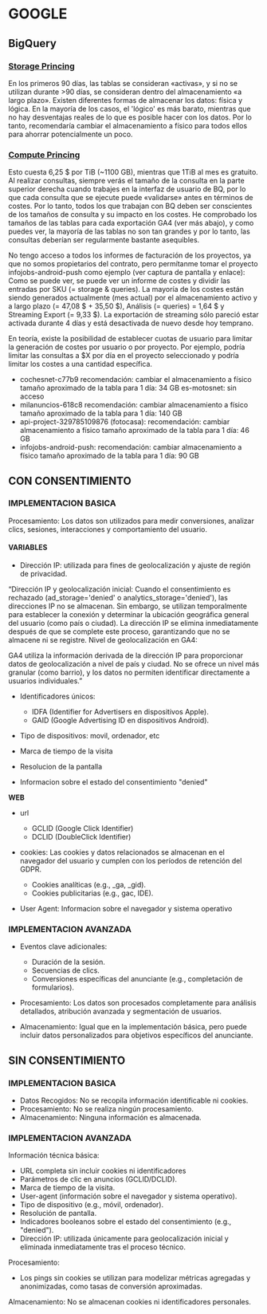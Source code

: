 # GOOGLE

## BigQuery

### [Storage Princing](https://cloud.google.com/bigquery/pricing#storage)

En los primeros 90 días, las tablas se consideran «activas», y si no se utilizan durante >90 días, se consideran dentro del almacenamiento «a largo plazo». Existen diferentes formas de almacenar los datos: física y lógica. En la mayoría de los casos, el 'lógico' es más barato, mientras que no hay desventajas reales de lo que es posible hacer con los datos. Por lo tanto, recomendaría cambiar el almacenamiento a físico para todos ellos para ahorrar potencialmente un poco.

### [Compute Princing](https://cloud.google.com/bigquery/pricing#bigquery-pricing)

Esto cuesta 6,25 $ por TiB (~1100 GB), mientras que 1TiB al mes es gratuito. Al realizar consultas, siempre verás el tamaño de la consulta en la parte superior derecha cuando trabajes en la interfaz de usuario de BQ, por lo que cada consulta que se ejecute puede «validarse» antes en términos de costes. Por lo tanto, todos los que trabajan con BQ deben ser conscientes de los tamaños de consulta y su impacto en los costes. He comprobado los tamaños de las tablas para cada exportación GA4 (ver más abajo), y como puedes ver, la mayoría de las tablas no son tan grandes y por lo tanto, las consultas deberían ser regularmente bastante asequibles.

No tengo acceso a todos los informes de facturación de los proyectos, ya que no somos propietarios del contrato, pero permítanme tomar el proyecto infojobs-android-push como ejemplo (ver captura de pantalla y enlace): Como se puede ver, se puede ver un informe de costes y dividir las entradas por SKU (= storage & queries). La mayoría de los costes están siendo generados actualmente (mes actual) por el almacenamiento activo y a largo plazo (= 47,08 $ + 35,50 $), Análisis (= queries) = 1,64 $ y Streaming Export (= 9,33 $). La exportación de streaming sólo pareció estar activada durante 4 días y está desactivada de nuevo desde hoy temprano.

En teoría, existe la posibilidad de establecer cuotas de usuario para limitar la generación de costes por usuario o por proyecto. Por ejemplo, podría limitar las consultas a $X por día en el proyecto seleccionado y podría limitar los costes a una cantidad específica.


- cochesnet-c77b9
recomendación: cambiar el almacenamiento a físico
tamaño aproximado de la tabla para 1 día: 34 GB
es-motosnet: sin acceso
- milanuncios-618c8
recomendación: cambiar almacenamiento a físico
tamaño aproximado de la tabla para 1 día: 140 GB
- api-project-329785109876 (fotocasa):
recomendación: cambiar almacenamiento a físico
tamaño aproximado de la tabla para 1 día: 46 GB
- infojobs-android-push:
recomendación: cambiar almacenamiento a físico
tamaño aproximado de la tabla para 1 día: 90 GB




## CON CONSENTIMIENTO

### IMPLEMENTACION BASICA

Procesamiento: Los datos son utilizados para medir conversiones, analizar clics, sesiones, interacciones y comportamiento del usuario. 

#### VARIABLES

- Dirección IP: utilizada para fines de geolocalización y ajuste de región de privacidad. 

“Dirección IP y geolocalización inicial:
Cuando el consentimiento es rechazado (ad_storage='denied' o analytics_storage='denied'), las direcciones IP no se almacenan.
Sin embargo, se utilizan temporalmente para establecer la conexión y determinar la ubicación geográfica general del usuario (como país o ciudad).
La dirección IP se elimina inmediatamente después de que se complete este proceso, garantizando que no se almacene ni se registre.
Nivel de geolocalización en GA4:

GA4 utiliza la información derivada de la dirección IP para proporcionar datos de geolocalización a nivel de país y ciudad.
No se ofrece un nivel más granular (como barrio), y los datos no permiten identificar directamente a usuarios individuales.”

- Identificadores únicos: 
    - IDFA (Identifier for Advertisers en dispositivos Apple). 
    - GAID (Google Advertising ID en dispositivos Android).

- Tipo de dispositivos: movil, ordenador, etc

- Marca de tiempo de la visita

- Resolucion de la pantalla

- Informacion sobre el estado del consentimiento "denied"


**WEB**

- url
    - GCLID (Google Click Identifier)
    - DCLID (DoubleClick Identifier) 

- cookies: Las cookies y datos relacionados se almacenan en el navegador del usuario y cumplen con los períodos de retención del GDPR. 

    - Cookies analíticas (e.g., _ga, _gid). 
    - Cookies publicitarias (e.g., gac, IDE). 

- User Agent: Informacion sobre el navegador y sistema operativo

### IMPLEMENTACION AVANZADA

- Eventos clave adicionales: 
    - Duración de la sesión. 
    - Secuencias de clics. 
    - Conversiones específicas del anunciante (e.g., completación de formularios). 

- Procesamiento: Los datos son procesados completamente para análisis detallados, atribución avanzada y segmentación de usuarios. 
- Almacenamiento: Igual que en la implementación básica, pero puede incluir datos personalizados para objetivos específicos del anunciante. 

## SIN CONSENTIMIENTO

### IMPLEMENTACION BASICA

- Datos Recogidos: No se recopila información identificable ni cookies. 
- Procesamiento: No se realiza ningún procesamiento. 
- Almacenamiento: Ninguna información es almacenada. 

### IMPLEMENTACION AVANZADA

Información técnica básica:
- URL completa sin incluir cookies ni identificadores
- Parámetros de clic en anuncios (GCLID/DCLID). 
- Marca de tiempo de la visita. 
- User-agent (información sobre el navegador y sistema operativo). 
- Tipo de dispositivo (e.g., móvil, ordenador). 
- Resolución de pantalla. 
- Indicadores booleanos sobre el estado del consentimiento (e.g., "denied"). 
- Dirección IP: utilizada únicamente para geolocalización inicial y eliminada inmediatamente tras el proceso técnico. 

Procesamiento: 
- Los pings sin cookies se utilizan para modelizar métricas agregadas y anonimizadas, como tasas de conversión aproximadas. 

Almacenamiento: No se almacenan cookies ni identificadores personales. 


